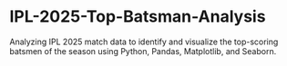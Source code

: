 # IPL-2025-Top-Batsman-Analysis
Analyzing IPL 2025 match data to identify and visualize the top-scoring batsmen of the season using Python, Pandas, Matplotlib, and Seaborn.
